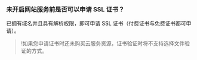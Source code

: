 
### 未开启网站服务前是否可以申请 SSL 证书？
已拥有域名并且具有解析权限，即可申请 SSL 证书（付费证书与免费证书都可申请）。
>!如果您申请证书时还未购买云服务资源，证书验证时将不支持选择文件验证的方式。

